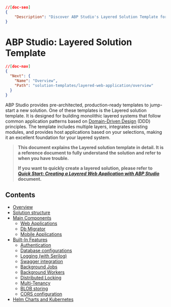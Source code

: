 ```json
//[doc-seo]
{
    "Description": "Discover ABP Studio's Layered Solution Template for building robust monolithic applications using Domain-Driven Design principles."
}
```

# ABP Studio: Layered Solution Template

````json
//[doc-nav]
{
  "Next": {
    "Name": "Overview",
    "Path": "solution-templates/layered-web-application/overview"
  }
}
````

ABP Studio provides pre-architected, production-ready templates to jump-start a new solution. One of these templates is the Layered solution template. It is designed for building monolithic layered systems that follow common application patterns based on [Domain-Driven Design](../../framework/architecture/domain-driven-design) (DDD) principles. The template includes multiple layers, integrates existing modules, and provides host applications based on your selections, making it an excellent foundation for your layered system.

> **This document explains the Layered solution template in detail. It is a reference document to fully understand the solution and refer to when you have trouble.**
>
> **If you want to quickly create a layered solution, please refer to *[Quick Start: Creating a Layered Web Application with ABP Studio](../../get-started/layered-web-application.md)* document.**

## Contents

* [Overview](overview.md)
* [Solution structure](solution-structure.md)
* [Main Components](main-components.md)
  * [Web Applications](web-applications.md)
  * [Db Migrator](db-migrator.md)
  * [Mobile Applications](mobile-applications.md)
* [Built-In Features](built-in-features.md)
  * [Authentication](authentication.md)
  * [Database configurations](database-configurations.md)
  * [Logging (with Serilog)](logging.md)
  * [Swagger integration](swagger-integration.md)
  * [Background Jobs](background-jobs.md)
  * [Background Workers](background-workers.md)
  * [Distributed Locking](distributed-locking.md)
  * [Multi-Tenancy](multi-tenancy.md)
  * [BLOB storing](blob-storing.md)
  * [CORS configuration](cors-configuration.md)
* [Helm Charts and Kubernetes](helm-charts-and-kubernetes.md)
